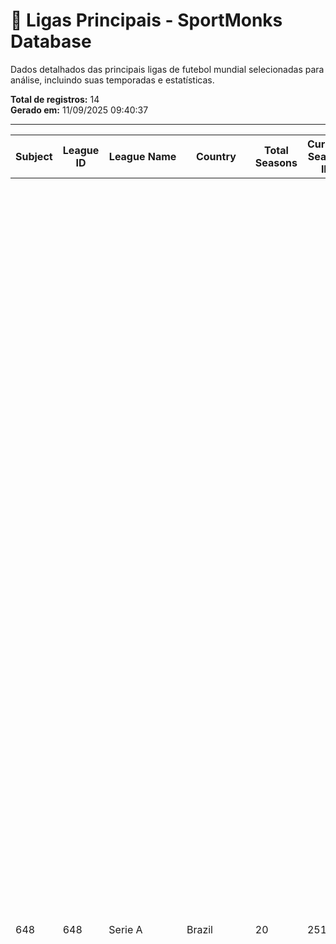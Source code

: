 # 🎯 Ligas Principais - SportMonks Database

Dados detalhados das principais ligas de futebol mundial selecionadas para análise, incluindo suas temporadas e estatísticas.

**Total de registros:** 14  
**Gerado em:** 11/09/2025 09:40:37

---

|   Subject |   League ID | League Name                | Country       |   Total Seasons |   Current Season ID | Last 3 Seasons    | Seasons Data                                                                                                                                                                                                                                                                                                                                                                                                                                                                                                                                                                                                                                                                                                                                                                                                                                                                                                                                                                                                                                                                                                                                                                                                                                                                                                                                                                                                                                                                                                                                                                                                                                                                                                                                                                                                                                                                                                                                                                                                                                                                                                                                                                                                                                                                                                                                                                                                                                                                                                                                                                                                                                                                                                                                                                                                                                                                                                                                                                                                                                                                                                                                                                                                                                                                                                                                                                                                                                                                                                                                                                                                                                                                                                                                                                                                                                                                                                                                                                                                                                                                                                                                                                                                                                                                                                                                                                                                                                                                                                                                                                                                                                                                                                                                                                                                                                                                                                                                                                                                                                                                                                                                                                                                                                                                                                                                                                                                                                                                                                                                                                                                                                                                                                                                                                                                                                                                                                                                                                                                                                                                                                                                                                                                                                                                                                                                                                                                                                                                                                                                                                                                                                                                                                                                                                                                                                                                                                                                                                                                                                                                                                                                                                                                                                                                                                                                                                                                                                                                                                                                                                                                                                                                                                                                                                                                                                                                     |   Error |
|-----------|-------------|----------------------------|---------------|-----------------|---------------------|-------------------|----------------------------------------------------------------------------------------------------------------------------------------------------------------------------------------------------------------------------------------------------------------------------------------------------------------------------------------------------------------------------------------------------------------------------------------------------------------------------------------------------------------------------------------------------------------------------------------------------------------------------------------------------------------------------------------------------------------------------------------------------------------------------------------------------------------------------------------------------------------------------------------------------------------------------------------------------------------------------------------------------------------------------------------------------------------------------------------------------------------------------------------------------------------------------------------------------------------------------------------------------------------------------------------------------------------------------------------------------------------------------------------------------------------------------------------------------------------------------------------------------------------------------------------------------------------------------------------------------------------------------------------------------------------------------------------------------------------------------------------------------------------------------------------------------------------------------------------------------------------------------------------------------------------------------------------------------------------------------------------------------------------------------------------------------------------------------------------------------------------------------------------------------------------------------------------------------------------------------------------------------------------------------------------------------------------------------------------------------------------------------------------------------------------------------------------------------------------------------------------------------------------------------------------------------------------------------------------------------------------------------------------------------------------------------------------------------------------------------------------------------------------------------------------------------------------------------------------------------------------------------------------------------------------------------------------------------------------------------------------------------------------------------------------------------------------------------------------------------------------------------------------------------------------------------------------------------------------------------------------------------------------------------------------------------------------------------------------------------------------------------------------------------------------------------------------------------------------------------------------------------------------------------------------------------------------------------------------------------------------------------------------------------------------------------------------------------------------------------------------------------------------------------------------------------------------------------------------------------------------------------------------------------------------------------------------------------------------------------------------------------------------------------------------------------------------------------------------------------------------------------------------------------------------------------------------------------------------------------------------------------------------------------------------------------------------------------------------------------------------------------------------------------------------------------------------------------------------------------------------------------------------------------------------------------------------------------------------------------------------------------------------------------------------------------------------------------------------------------------------------------------------------------------------------------------------------------------------------------------------------------------------------------------------------------------------------------------------------------------------------------------------------------------------------------------------------------------------------------------------------------------------------------------------------------------------------------------------------------------------------------------------------------------------------------------------------------------------------------------------------------------------------------------------------------------------------------------------------------------------------------------------------------------------------------------------------------------------------------------------------------------------------------------------------------------------------------------------------------------------------------------------------------------------------------------------------------------------------------------------------------------------------------------------------------------------------------------------------------------------------------------------------------------------------------------------------------------------------------------------------------------------------------------------------------------------------------------------------------------------------------------------------------------------------------------------------------------------------------------------------------------------------------------------------------------------------------------------------------------------------------------------------------------------------------------------------------------------------------------------------------------------------------------------------------------------------------------------------------------------------------------------------------------------------------------------------------------------------------------------------------------------------------------------------------------------------------------------------------------------------------------------------------------------------------------------------------------------------------------------------------------------------------------------------------------------------------------------------------------------------------------------------------------------------------------------------------------------------------------------------------------------------------------------------------------------------------------------------------------------------------------------------------------------------------------------------------------------------------------------------------------------------------------------------------------------------------------------------------------------------------------------------------------------------------------------------------------------------------------------------------------|---------|
|       648 |         648 | Serie A                    | Brazil        |              20 |               25184 | 23265,21207,19434 | [{"season_id": "12206", "name": "2018", "start_date": "2018-04-14", "end_date": "2018-12-02", "is_current": false, "is_finished": true}, {"season_id": "21207", "name": "2023", "start_date": "2023-04-15", "end_date": "2023-12-07", "is_current": false, "is_finished": true}, {"season_id": "2277", "name": "2013", "start_date": "2013-05-25", "end_date": "2013-12-08", "is_current": false, "is_finished": true}, {"season_id": "2273", "name": "2009", "start_date": "2009-05-09", "end_date": "2009-12-06", "is_current": false, "is_finished": true}, {"season_id": "2272", "name": "2008", "start_date": "2008-05-10", "end_date": "2008-12-07", "is_current": false, "is_finished": true}, {"season_id": "2270", "name": "2006", "start_date": "2006-04-14", "end_date": "2006-12-02", "is_current": false, "is_finished": true}, {"season_id": "2271", "name": "2007", "start_date": "2007-05-12", "end_date": "2007-12-02", "is_current": false, "is_finished": true}, {"season_id": "18215", "name": "2021", "start_date": "2021-05-29", "end_date": "2021-12-10", "is_current": false, "is_finished": true}, {"season_id": "2269", "name": "2005", "start_date": "2005-04-22", "end_date": "2005-12-03", "is_current": false, "is_finished": true}, {"season_id": "19434", "name": "2022", "start_date": "2022-04-09", "end_date": "2022-11-13", "is_current": false, "is_finished": true}, {"season_id": "2279", "name": "2015", "start_date": "2015-05-09", "end_date": "2015-12-06", "is_current": false, "is_finished": true}, {"season_id": "2276", "name": "2012", "start_date": "2012-05-19", "end_date": "2012-12-02", "is_current": false, "is_finished": true}, {"season_id": "2275", "name": "2011", "start_date": "2011-05-21", "end_date": "2011-12-04", "is_current": false, "is_finished": true}, {"season_id": "23265", "name": "2024", "start_date": "2024-04-13", "end_date": "2024-12-08", "is_current": false, "is_finished": true}, {"season_id": "2278", "name": "2014", "start_date": "2014-04-19", "end_date": "2014-12-07", "is_current": false, "is_finished": true}, {"season_id": "2280", "name": "2016", "start_date": "2016-05-14", "end_date": "2016-12-11", "is_current": false, "is_finished": true}, {"season_id": "15759", "name": "2019", "start_date": "2019-04-27", "end_date": "2019-12-08", "is_current": false, "is_finished": true}, {"season_id": "866", "name": "2017", "start_date": "2017-05-13", "end_date": "2017-12-03", "is_current": false, "is_finished": true}, {"season_id": "16996", "name": "2020", "start_date": "2020-08-08", "end_date": "2021-02-26", "is_current": false, "is_finished": true}, {"season_id": "25184", "name": "2025", "start_date": "2025-03-29", "end_date": "2025-12-21", "is_current": true, "is_finished": false}]                                                                                                                                                                                                                                                                                                                                                                                                                                                                                                                                                                                                                                                                                                                                                                                                                                                                                                                                                                                                                                                                                                                                                                                                                                                                                                                                                                                                                                                                                                                                                                                                                                                                                                                                                                                                                                                                                                                                                                                                                                                                                                                                                                                                                                                                                                                                                                                                                                                                                                                                                                                                                                                                                                                                                                                                                                                                                                                                                                                                                                                                                                                                                                                                                                                                                                                                                                                                                                                                                                                                                                                                                                                                                                                                                                                                                                                                                                                                                                                                                                                                                                                                                                                                                                                                                                                                                                                                                                                                                                                                                                                                                                                                                                                                                                                                                                                                                                                                                                                                                                                              |     nan |
|       651 |         651 | Serie B                    | Brazil        |              21 |               25185 | 23291,21210,19438 | [{"season_id": "23291", "name": "2024", "start_date": "2024-04-19", "end_date": "2024-11-24", "is_current": false, "finished": true}, {"season_id": "15758", "name": "2019", "start_date": "2019-04-26", "end_date": "2019-11-30", "is_current": false, "finished": true}, {"season_id": "19438", "name": "2022", "start_date": "2022-04-08", "end_date": "2022-11-06", "is_current": false, "finished": true}, {"season_id": "21210", "name": "2023", "start_date": "2023-04-14", "end_date": "2023-11-25", "is_current": false, "finished": true}, {"season_id": "2281", "name": "2005", "start_date": "2005-04-22", "end_date": "2005-11-25", "is_current": false, "finished": true}, {"season_id": "2282", "name": "2006", "start_date": "2006-04-14", "end_date": "2006-11-24", "is_current": false, "finished": true}, {"season_id": "2283", "name": "2007", "start_date": "2007-05-10", "end_date": "2007-11-24", "is_current": false, "finished": true}, {"season_id": "2284", "name": "2008", "start_date": "2008-05-09", "end_date": "2008-11-29", "is_current": false, "finished": true}, {"season_id": "2285", "name": "2009", "start_date": "2009-05-09", "end_date": "2009-11-28", "is_current": false, "finished": true}, {"season_id": "2287", "name": "2011", "start_date": "2011-05-21", "end_date": "2011-11-26", "is_current": false, "finished": true}, {"season_id": "18217", "name": "2021", "start_date": "2021-05-28", "end_date": "2021-11-28", "is_current": false, "finished": true}, {"season_id": "869", "name": "2017", "start_date": "2017-05-12", "end_date": "2017-11-25", "is_current": false, "finished": true}, {"season_id": "2289", "name": "2013", "start_date": "2013-05-24", "end_date": "2013-11-30", "is_current": false, "finished": true}, {"season_id": "2292", "name": "2016", "start_date": "2016-05-13", "end_date": "2016-11-26", "is_current": false, "finished": true}, {"season_id": "2286", "name": "2010", "start_date": "2010-05-08", "end_date": "2010-11-20", "is_current": false, "finished": true}, {"season_id": "2290", "name": "2014", "start_date": "2014-04-18", "end_date": "2014-11-29", "is_current": false, "finished": true}, {"season_id": "2288", "name": "2012", "start_date": "2012-05-19", "end_date": "2012-11-24", "is_current": false, "finished": true}, {"season_id": "12216", "name": "2018", "start_date": "2018-04-13", "end_date": "2018-11-24", "is_current": false, "finished": true}, {"season_id": "2291", "name": "2015", "start_date": "2015-05-08", "end_date": "2015-11-28", "is_current": false, "finished": true}, {"season_id": "16995", "name": "2020", "start_date": "2020-08-07", "end_date": "2021-01-30", "is_current": false, "finished": true}, {"season_id": "25185", "name": "2025", "start_date": "2025-04-04", "end_date": "2025-11-22", "is_current": true, "finished": false}]                                                                                                                                                                                                                                                                                                                                                                                                                                                                                                                                                                                                                                                                                                                                                                                                                                                                                                                                                                                                                                                                                                                                                                                                                                                                                                                                                                                                                                                                                                                                                                                                                                                                                                                                                                                                                                                                                                                                                                                                                                                                                                                                                                                                                                                                                                                                                                                                                                                                                                                                                                                                                                                                                                                                                                                                                                                                                                                                                                                                                                                                                                                                                                                                                                                                                                                                                                                                                                                                                                                                                                                                                                                                                                                                                                                                                                                                                                                                                                                                                                                                                                                                                                                                                                                                                                                                                                                                                                                                                                                                                                                                                                                                                                                                                                                                                                                                                                                                                                                      |     nan |
|       654 |         654 | Copa do Brasil             | Brazil        |              20 |               25165 | 25165,23161,21194 | [{"id": 21194, "sport_id": 1, "league_id": 654, "tie_breaker_rule_id": 171, "name": "2023", "finished": true, "pending": false, "is_current": false, "starting_at": "2023-02-21", "ending_at": "2023-09-24", "standings_recalculated_at": null, "games_in_current_week": false}, {"id": 5750, "sport_id": 1, "league_id": 654, "tie_breaker_rule_id": 169, "name": "2009", "finished": true, "pending": false, "is_current": false, "starting_at": "2009-02-18", "ending_at": "2009-07-02", "standings_recalculated_at": "2022-09-27 08:13:05.900028", "games_in_current_week": false}, {"id": 5749, "sport_id": 1, "league_id": 654, "tie_breaker_rule_id": 169, "name": "2008", "finished": true, "pending": false, "is_current": false, "starting_at": "2008-02-13", "ending_at": "2008-06-12", "standings_recalculated_at": "2022-09-27 08:13:05.900028", "games_in_current_week": false}, {"id": 5751, "sport_id": 1, "league_id": 654, "tie_breaker_rule_id": 169, "name": "2010", "finished": true, "pending": false, "is_current": false, "starting_at": "2010-02-10", "ending_at": "2010-08-05", "standings_recalculated_at": "2022-09-27 08:13:05.900028", "games_in_current_week": false}, {"id": 5753, "sport_id": 1, "league_id": 654, "tie_breaker_rule_id": 169, "name": "2012", "finished": true, "pending": false, "is_current": false, "starting_at": "2012-03-07", "ending_at": "2012-07-12", "standings_recalculated_at": "2022-09-27 08:13:05.900028", "games_in_current_week": false}, {"id": 5754, "sport_id": 1, "league_id": 654, "tie_breaker_rule_id": 169, "name": "2013", "finished": true, "pending": false, "is_current": false, "starting_at": "2013-02-27", "ending_at": "2013-11-27", "standings_recalculated_at": "2022-09-27 08:13:05.900028", "games_in_current_week": false}, {"id": 5752, "sport_id": 1, "league_id": 654, "tie_breaker_rule_id": 169, "name": "2011", "finished": true, "pending": false, "is_current": false, "starting_at": "2011-02-16", "ending_at": "2011-06-09", "standings_recalculated_at": "2022-09-27 08:13:05.900028", "games_in_current_week": false}, {"id": 5755, "sport_id": 1, "league_id": 654, "tie_breaker_rule_id": 169, "name": "2014", "finished": true, "pending": false, "is_current": false, "starting_at": "2014-02-19", "ending_at": "2014-11-27", "standings_recalculated_at": "2022-09-27 08:13:05.900028", "games_in_current_week": false}, {"id": 25165, "sport_id": 1, "league_id": 654, "tie_breaker_rule_id": 171, "name": "2025", "finished": true, "pending": false, "is_current": true, "starting_at": "2025-02-18", "ending_at": "2025-08-08", "standings_recalculated_at": null, "games_in_current_week": false}, {"id": 23161, "sport_id": 1, "league_id": 654, "tie_breaker_rule_id": 171, "name": "2024", "finished": true, "pending": false, "is_current": false, "starting_at": "2024-02-20", "ending_at": "2024-11-10", "standings_recalculated_at": null, "games_in_current_week": false}, {"id": 15590, "sport_id": 1, "league_id": 654, "tie_breaker_rule_id": 169, "name": "2019", "finished": true, "pending": false, "is_current": false, "starting_at": "2019-02-05", "ending_at": "2019-09-19", "standings_recalculated_at": "2022-09-27 08:13:05.900028", "games_in_current_week": false}, {"id": 11888, "sport_id": 1, "league_id": 654, "tie_breaker_rule_id": 169, "name": "2018", "finished": true, "pending": false, "is_current": false, "starting_at": "2018-01-30", "ending_at": "2018-10-18", "standings_recalculated_at": "2022-09-27 08:13:05.900028", "games_in_current_week": false}, {"id": 870, "sport_id": 1, "league_id": 654, "tie_breaker_rule_id": 169, "name": "2017", "finished": true, "pending": false, "is_current": false, "starting_at": "2017-02-08", "ending_at": "2017-09-28", "standings_recalculated_at": "2022-09-27 08:13:05.900028", "games_in_current_week": false}, {"id": 5756, "sport_id": 1, "league_id": 654, "tie_breaker_rule_id": 169, "name": "2015", "finished": true, "pending": false, "is_current": false, "starting_at": "2015-02-08", "ending_at": "2015-12-03", "standings_recalculated_at": "2022-09-27 08:13:05.900028", "games_in_current_week": false}, {"id": 5757, "sport_id": 1, "league_id": 654, "tie_breaker_rule_id": 169, "name": "2016", "finished": true, "pending": false, "is_current": false, "starting_at": "2016-03-16", "ending_at": "2016-12-07", "standings_recalculated_at": "2022-09-27 08:13:05.900028", "games_in_current_week": false}, {"id": 16845, "sport_id": 1, "league_id": 654, "tie_breaker_rule_id": 169, "name": "2020", "finished": true, "pending": false, "is_current": false, "starting_at": "2020-02-05", "ending_at": "2021-03-07", "standings_recalculated_at": "2022-09-27 08:13:05.900028", "games_in_current_week": false}, {"id": 5747, "sport_id": 1, "league_id": 654, "tie_breaker_rule_id": 169, "name": "2006", "finished": true, "pending": false, "is_current": false, "starting_at": "2006-02-14", "ending_at": "2006-07-25", "standings_recalculated_at": "2022-09-27 08:13:05.900028", "games_in_current_week": false}, {"id": 19380, "sport_id": 1, "league_id": 654, "tie_breaker_rule_id": 171, "name": "2022", "finished": true, "pending": false, "is_current": false, "starting_at": "2022-02-22", "ending_at": "2022-10-20", "standings_recalculated_at": "2022-09-27 08:13:05.900028", "games_in_current_week": false}, {"id": 18162, "sport_id": 1, "league_id": 654, "tie_breaker_rule_id": 169, "name": "2021", "finished": true, "pending": false, "is_current": false, "starting_at": "2021-03-09", "ending_at": "2021-12-16", "standings_recalculated_at": "2022-09-27 08:13:05.900028", "games_in_current_week": false}, {"id": 5748, "sport_id": 1, "league_id": 654, "tie_breaker_rule_id": 169, "name": "2007", "finished": true, "pending": false, "is_current": false, "starting_at": "2007-02-13", "ending_at": "2007-06-05", "standings_recalculated_at": "2022-09-27 08:13:05.900028", "games_in_current_week": false}]"                                                                                                                                                                                                                                                                                                                                                                                                                                                                                                                                                                                                                                                                                                                                                                                                                                                                                                                                                                                                                                                                                                                                                                                                                                                                                                                                                                                                                                                                                                                                                                                                                                                                                                                                                                                                      |     nan |
|       636 |         636 | Liga Profesional de Fútbol | Argentina     |              11 |               24969 | 23024,20873,19353 | [{"season_id": "17708", "name": "2020/2021", "start_date": "2020-10-30", "end_date": "2021-03-31", "is_current": false, "is_finished": true}, {"season_id": "17956", "name": "2021", "start_date": "2021-02-12", "end_date": "2021-12-13", "is_current": false, "is_finished": true}, {"season_id": "8795", "name": "2017/2018", "start_date": "2017-08-25", "end_date": "2018-05-15", "is_current": false, "is_finished": true}, {"season_id": "23024", "name": "2024", "start_date": "2024-05-10", "end_date": "2024-12-17", "is_current": false, "is_finished": true}, {"season_id": "19353", "name": "2022", "start_date": "2022-02-10", "end_date": "2022-10-25", "is_current": false, "is_finished": true}, {"season_id": "7915", "name": "2015", "start_date": "2015-02-13", "end_date": "2015-12-07", "is_current": false, "is_finished": true}, {"season_id": "16361", "name": "2019/2020", "start_date": "2019-07-27", "end_date": "2020-03-10", "is_current": false, "is_finished": true}, {"season_id": "13124", "name": "2018/2019", "start_date": "2018-08-10", "end_date": "2019-04-07", "is_current": false, "is_finished": true}, {"season_id": "20873", "name": "2023", "start_date": "2023-01-27", "end_date": "2023-07-30", "is_current": false, "is_finished": true}, {"season_id": "2247", "name": "2016/2017", "start_date": "2016-08-26", "end_date": "2017-06-27", "is_current": false, "is_finished": true}, {"season_id": "24969", "name": "2025", "start_date": "2025-01-23", "end_date": "2025-11-16", "is_current": true, "is_finished": false}]                                                                                                                                                                                                                                                                                                                                                                                                                                                                                                                                                                                                                                                                                                                                                                                                                                                                                                                                                                                                                                                                                                                                                                                                                                                                                                                                                                                                                                                                                                                                                                                                                                                                                                                                                                                                                                                                                                                                                                                                                                                                                                                                                                                                                                                                                                                                                                                                                                                                                                                                                                                                                                                                                                                                                                                                                                                                                                                                                                                                                                                                                                                                                                                                                                                                                                                                                                                                                                                                                                                                                                                                                                                                                                                                                                                                                                                                                                                                                                                                                                                                                                                                                                                                                                                                                                                                                                                                                                                                                                                                                                                                                                                                                                                                                                                                                                                                                                                                                                                                                                                                                                                                                                                                                                                                                                                                                                                                                                                                                                                                                                                                                                                                                                                                                                                                                                                                                                                                                                                                                                                                                                                                                                                                                                                                                                   |     nan |
|      1122 |        1122 | Copa Libertadores          | South America |              20 |               24957 | 22969,21019,19284 | [{"season_id": "5908", "name": "2016", "starting_at": "2016-02-02", "ending_at": "2016-07-28", "is_current": false, "finished": true}, {"season_id": "5906", "name": "2014", "starting_at": "2014-01-28", "ending_at": "2014-08-14", "is_current": false, "finished": true}, {"season_id": "5907", "name": "2015", "starting_at": "2015-02-04", "ending_at": "2015-08-06", "is_current": false, "finished": true}, {"season_id": "5900", "name": "2008", "starting_at": "2008-01-29", "ending_at": "2008-07-03", "is_current": false, "finished": true}, {"season_id": "21019", "name": "2023", "starting_at": "2023-02-08", "ending_at": "2023-11-04", "is_current": false, "finished": true}, {"season_id": "22969", "name": "2024", "starting_at": "2024-02-07", "ending_at": "2024-11-30", "is_current": false, "finished": true}, {"season_id": "19284", "name": "2022", "starting_at": "2022-02-09", "ending_at": "2022-10-29", "is_current": false, "finished": true}, {"season_id": "5902", "name": "2010", "starting_at": "2010-01-26", "ending_at": "2010-08-19", "is_current": false, "finished": true}, {"season_id": "5899", "name": "2007", "starting_at": "2007-01-23", "ending_at": "2007-06-19", "is_current": false, "finished": true}, {"season_id": "11887", "name": "2018", "starting_at": "2018-01-22", "ending_at": "2018-12-09", "is_current": false, "finished": true}, {"season_id": "5901", "name": "2009", "starting_at": "2009-01-27", "ending_at": "2009-07-16", "is_current": false, "finished": true}, {"season_id": "17961", "name": "2021", "starting_at": "2021-02-24", "ending_at": "2021-11-27", "is_current": false, "finished": true}, {"season_id": "24957", "name": "2025", "starting_at": "2025-02-05", "ending_at": "2025-08-22", "is_current": true, "finished": false}, {"season_id": "1051", "name": "2017", "starting_at": "2017-01-23", "ending_at": "2017-11-29", "is_current": false, "finished": true}, {"season_id": "15585", "name": "2019", "starting_at": "2019-01-22", "ending_at": "2019-11-23", "is_current": false, "finished": true}, {"season_id": "5898", "name": "2006", "starting_at": "2006-01-23", "ending_at": "2006-08-15", "is_current": false, "finished": true}, {"season_id": "16795", "name": "2020", "starting_at": "2020-01-21", "ending_at": "2021-01-30", "is_current": false, "finished": true}, {"season_id": "5903", "name": "2011", "starting_at": "2011-01-26", "ending_at": "2011-06-23", "is_current": false, "finished": true}, {"season_id": "5904", "name": "2012", "starting_at": "2012-01-24", "ending_at": "2012-07-05", "is_current": false, "finished": true}, {"season_id": "5905", "name": "2013", "starting_at": "2013-01-22", "ending_at": "2013-07-25", "is_current": false, "finished": true}]                                                                                                                                                                                                                                                                                                                                                                                                                                                                                                                                                                                                                                                                                                                                                                                                                                                                                                                                                                                                                                                                                                                                                                                                                                                                                                                                                                                                                                                                                                                                                                                                                                                                                                                                                                                                                                                                                                                                                                                                                                                                                                                                                                                                                                                                                                                                                                                                                                                                                                                                                                                                                                                                                                                                                                                                                                                                                                                                                                                                                                                                                                                                                                                                                                                                                                                                                                                                                                                                                                                                                                                                                                                                                                                                                                                                                                                                                                                                                                                                                                                                                                                                                                                                                                                                                                                                                                                                                                                                                                                                                                                                                                                                                                                                                                                                                                                                                                                                                                                                                                                                                 |     nan |
|      1116 |        1116 | Copa Sudamericana          | nan           |              21 |               24955 | 22971,21020,19283 | [{"season_id": "5888", "name": "2014", "start_date": "2014-08-19", "end_date": "2014-12-11", "is_current": false, "is_finished": true}, {"season_id": "1040", "name": "2017", "start_date": "2017-02-28", "end_date": "2017-12-13", "is_current": false, "is_finished": true}, {"season_id": "22971", "name": "2024", "start_date": "2024-03-05", "end_date": "2024-11-23", "is_current": false, "is_finished": true}, {"season_id": "5889", "name": "2015", "start_date": "2015-08-11", "end_date": "2015-12-10", "is_current": false, "is_finished": true}, {"season_id": "5890", "name": "2016", "start_date": "2016-08-09", "end_date": "2016-12-07", "is_current": false, "is_finished": true}, {"season_id": "21020", "name": "2023", "start_date": "2023-03-07", "end_date": "2023-10-28", "is_current": false, "is_finished": true}, {"season_id": "5884", "name": "2010", "start_date": "2010-08-03", "end_date": "2010-12-09", "is_current": false, "is_finished": true}, {"season_id": "5882", "name": "2008", "start_date": "2008-07-30", "end_date": "2008-12-04", "is_current": false, "is_finished": true}, {"season_id": "5883", "name": "2009", "start_date": "2009-08-04", "end_date": "2009-12-03", "is_current": false, "is_finished": true}, {"season_id": "19283", "name": "2022", "start_date": "2022-03-08", "end_date": "2022-10-01", "is_current": false, "is_finished": true}, {"season_id": "11987", "name": "2018", "start_date": "2018-02-13", "end_date": "2018-12-12", "is_current": false, "is_finished": true}, {"season_id": "24955", "name": "2025", "start_date": "2025-03-05", "end_date": "2025-08-22", "is_current": true, "is_finished": false}, {"season_id": "15586", "name": "2019", "start_date": "2019-02-05", "end_date": "2019-11-09", "is_current": false, "is_finished": true}, {"season_id": "17962", "name": "2021", "start_date": "2021-03-16", "end_date": "2021-11-20", "is_current": false, "is_finished": true}, {"season_id": "16794", "name": "2020", "start_date": "2020-02-04", "end_date": "2021-01-23", "is_current": false, "is_finished": true}, {"season_id": "5880", "name": "2006", "start_date": "2006-08-21", "end_date": "2006-12-12", "is_current": false, "is_finished": true}, {"season_id": "5879", "name": "2005", "start_date": "2005-08-08", "end_date": "2005-12-17", "is_current": false, "is_finished": true}, {"season_id": "5886", "name": "2012", "start_date": "2012-07-24", "end_date": "2012-12-12", "is_current": false, "is_finished": true}, {"season_id": "5881", "name": "2007", "start_date": "2007-08-01", "end_date": "2007-12-06", "is_current": false, "is_finished": true}, {"season_id": "5885", "name": "2011", "start_date": "2011-08-02", "end_date": "2011-12-15", "is_current": false, "is_finished": true}, {"season_id": "5887", "name": "2013", "start_date": "2013-07-30", "end_date": "2013-12-11", "is_current": false, "is_finished": true}]                                                                                                                                                                                                                                                                                                                                                                                                                                                                                                                                                                                                                                                                                                                                                                                                                                                                                                                                                                                                                                                                                                                                                                                                                                                                                                                                                                                                                                                                                                                                                                                                                                                                                                                                                                                                                                                                                                                                                                                                                                                                                                                                                                                                                                                                                                                                                                                                                                                                                                                                                                                                                                                                                                                                                                                                                                                                                                                                                                                                                                                                                                                                                                                                                                                                                                                                                                                                                                                                                                                                                                                                                                                                                                                                                                                                                                                                                                                                                                                                                                                                                                                                                                                                                                                                                                                                                                                                                                                                                                                                                                                                                                                                                                                                                                                                                                                                                                                      |     nan |
|         2 |           2 | Champions League           | Unknown       |              26 |               25580 | 23619,21638,19699 | [{"season_id": "24214", "name": "2004/2005", "starting_at": "2004-07-12", "ending_at": "2005-05-24", "is_current": false, "finished": true}, {"season_id": "24218", "name": "2000/2001", "starting_at": "2000-07-11", "ending_at": "2001-05-22", "is_current": false, "finished": true}, {"season_id": "24217", "name": "2001/2002", "starting_at": "2001-07-10", "ending_at": "2002-05-14", "is_current": false, "finished": true}, {"season_id": "23619", "name": "2024/2025", "starting_at": "2024-07-09", "ending_at": "2025-05-31", "is_current": false, "finished": true}, {"season_id": "19699", "name": "2022/2023", "starting_at": "2022-06-21", "ending_at": "2023-06-10", "is_current": false, "finished": true}, {"season_id": "24215", "name": "2003/2004", "starting_at": "2003-07-15", "ending_at": "2004-05-25", "is_current": false, "finished": true}, {"season_id": "21638", "name": "2023/2024", "starting_at": "2023-06-27", "ending_at": "2024-06-01", "is_current": false, "finished": true}, {"season_id": "24216", "name": "2002/2003", "starting_at": "2002-07-16", "ending_at": "2003-05-27", "is_current": false, "finished": true}, {"season_id": "5315", "name": "2013/2014", "starting_at": "2013-07-02", "ending_at": "2014-05-24", "is_current": false, "finished": true}, {"season_id": "5322", "name": "2014/2015", "starting_at": "2014-07-01", "ending_at": "2015-06-06", "is_current": false, "finished": true}, {"season_id": "16029", "name": "2019/2020", "starting_at": "2019-06-25", "ending_at": "2020-08-23", "is_current": false, "finished": true}, {"season_id": "5313", "name": "2011/2012", "starting_at": "2011-06-28", "ending_at": "2012-05-19", "is_current": false, "finished": true}, {"season_id": "718", "name": "2016/2017", "starting_at": "2016-06-28", "ending_at": "2017-06-03", "is_current": false, "finished": true}, {"season_id": "12950", "name": "2018/2019", "starting_at": "2018-06-26", "ending_at": "2019-06-01", "is_current": false, "finished": true}, {"season_id": "18346", "name": "2021/2022", "starting_at": "2021-06-22", "ending_at": "2022-05-28", "is_current": false, "finished": true}, {"season_id": "5307", "name": "2005/2006", "starting_at": "2005-07-12", "ending_at": "2006-05-17", "is_current": false, "finished": true}, {"season_id": "7907", "name": "2017/2018", "starting_at": "2017-06-27", "ending_at": "2018-05-26", "is_current": false, "finished": true}, {"season_id": "5310", "name": "2008/2009", "starting_at": "2008-07-15", "ending_at": "2009-05-27", "is_current": false, "finished": true}, {"season_id": "5308", "name": "2006/2007", "starting_at": "2006-07-11", "ending_at": "2007-05-23", "is_current": false, "finished": true}, {"season_id": "17299", "name": "2020/2021", "starting_at": "2020-08-08", "ending_at": "2021-05-29", "is_current": false, "finished": true}, {"season_id": "5318", "name": "2012/2013", "starting_at": "2012-07-03", "ending_at": "2013-05-25", "is_current": false, "finished": true}, {"season_id": "5312", "name": "2010/2011", "starting_at": "2010-06-29", "ending_at": "2011-05-28", "is_current": false, "finished": true}, {"season_id": "5309", "name": "2007/2008", "starting_at": "2007-07-17", "ending_at": "2008-05-21", "is_current": false, "finished": true}, {"season_id": "5321", "name": "2015/2016", "starting_at": "2015-06-30", "ending_at": "2016-05-28", "is_current": false, "finished": true}, {"season_id": "5311", "name": "2009/2010", "starting_at": "2009-06-30", "ending_at": "2010-05-22", "is_current": false, "finished": true}, {"season_id": "25580", "name": "2025/2026", "starting_at": "2025-07-08", "ending_at": "2025-09-16", "is_current": true, "finished": false}]                                                                                                                                                                                                                                                                                                                                                                                                                                                                                                                                                                                                                                                                                                                                                                                                                                                                                                                                                                                                                                                                                                                                                                                                                                                                                                                                                                                                                                                                                                                                                                                                                                                                                                                                                                                                                                                                                                                                                                                                                                                                                                                                                                                                                                                                                                                                                                                                                                                                                                                                                                                                                                                                                                                                                                                                                                                                                                                                                                                                                                                                                                                                                                                                                                                                                                                                                                                                                                                                                                                                                                                                                                                                                                                                                                                                                                                                                                                                                                                                                                                                                                       |     nan |
|         5 |           5 | Europa League              | International |              26 |               25582 | 23620,22130,20090 | [{"id": 23620, "sport_id": 1, "league_id": 5, "tie_breaker_rule_id": 33094, "name": "2024/2025", "finished": true, "pending": false, "is_current": false, "starting_at": "2024-07-11", "ending_at": "2025-05-21", "standings_recalculated_at": "2025-01-30 21:58:23", "games_in_current_week": false}, {"id": 5332, "sport_id": 1, "league_id": 5, "tie_breaker_rule_id": 169, "name": "2011/2012", "finished": true, "pending": false, "is_current": false, "starting_at": "2011-06-30", "ending_at": "2012-05-09", "standings_recalculated_at": "2023-11-30 14:34:14", "games_in_current_week": false}, {"id": 5335, "sport_id": 1, "league_id": 5, "tie_breaker_rule_id": 169, "name": "2014/2015", "finished": true, "pending": false, "is_current": false, "starting_at": "2014-07-01", "ending_at": "2015-05-27", "standings_recalculated_at": "2023-11-30 14:34:13", "games_in_current_week": false}, {"id": 5337, "sport_id": 1, "league_id": 5, "tie_breaker_rule_id": 169, "name": "2015/2016", "finished": true, "pending": false, "is_current": false, "starting_at": "2015-06-30", "ending_at": "2016-05-18", "standings_recalculated_at": "2023-11-30 14:34:14", "games_in_current_week": false}, {"id": 17367, "sport_id": 1, "league_id": 5, "tie_breaker_rule_id": 169, "name": "2020/2021", "finished": true, "pending": false, "is_current": false, "starting_at": "2020-08-18", "ending_at": "2021-05-26", "standings_recalculated_at": "2024-02-15 18:17:05", "games_in_current_week": false}, {"id": 22130, "sport_id": 1, "league_id": 5, "tie_breaker_rule_id": 171, "name": "2023/2024", "finished": true, "pending": false, "is_current": false, "starting_at": "2023-08-08", "ending_at": "2024-05-22", "standings_recalculated_at": "2023-12-14 21:57:27", "games_in_current_week": false}, {"id": 24250, "sport_id": 1, "league_id": 5, "tie_breaker_rule_id": 573, "name": "2004/2005", "finished": true, "pending": false, "is_current": false, "starting_at": "2004-07-12", "ending_at": "2005-05-17", "standings_recalculated_at": "2024-08-09 07:48:35", "games_in_current_week": false}, {"id": 24251, "sport_id": 1, "league_id": 5, "tie_breaker_rule_id": 573, "name": "2003/2004", "finished": true, "pending": false, "is_current": false, "starting_at": "2003-08-13", "ending_at": "2004-05-18", "standings_recalculated_at": null, "games_in_current_week": false}, {"id": 24252, "sport_id": 1, "league_id": 5, "tie_breaker_rule_id": 573, "name": "2002/2003", "finished": true, "pending": false, "is_current": false, "starting_at": "2002-08-14", "ending_at": "2003-05-20", "standings_recalculated_at": null, "games_in_current_week": false}, {"id": 24253, "sport_id": 1, "league_id": 5, "tie_breaker_rule_id": 573, "name": "2001/2002", "finished": true, "pending": false, "is_current": false, "starting_at": "2001-08-08", "ending_at": "2002-05-07", "standings_recalculated_at": null, "games_in_current_week": false}, {"id": 24254, "sport_id": 1, "league_id": 5, "tie_breaker_rule_id": 573, "name": "2000/2001", "finished": true, "pending": false, "is_current": false, "starting_at": "2000-08-09", "ending_at": "2001-05-15", "standings_recalculated_at": null, "games_in_current_week": false}, {"id": 20090, "sport_id": 1, "league_id": 5, "tie_breaker_rule_id": 171, "name": "2022/2023", "finished": true, "pending": false, "is_current": false, "starting_at": "2022-08-04", "ending_at": "2023-05-31", "standings_recalculated_at": "2023-11-30 15:34:13", "games_in_current_week": false}, {"id": 719, "sport_id": 1, "league_id": 5, "tie_breaker_rule_id": 169, "name": "2016/2017", "finished": true, "pending": false, "is_current": false, "starting_at": "2016-06-28", "ending_at": "2017-05-24", "standings_recalculated_at": "2024-08-09 07:19:56", "games_in_current_week": false}, {"id": 5334, "sport_id": 1, "league_id": 5, "tie_breaker_rule_id": 169, "name": "2013/2014", "finished": true, "pending": false, "is_current": false, "starting_at": "2013-07-02", "ending_at": "2014-05-14", "standings_recalculated_at": "2023-11-30 14:34:14", "games_in_current_week": false}, {"id": 5333, "sport_id": 1, "league_id": 5, "tie_breaker_rule_id": 169, "name": "2012/2013", "finished": true, "pending": false, "is_current": false, "starting_at": "2012-07-03", "ending_at": "2013-05-15", "standings_recalculated_at": "2023-11-30 14:34:16", "games_in_current_week": false}, {"id": 12945, "sport_id": 1, "league_id": 5, "tie_breaker_rule_id": 169, "name": "2018/2019", "finished": true, "pending": false, "is_current": false, "starting_at": "2018-06-26", "ending_at": "2019-05-29", "standings_recalculated_at": "2024-08-09 07:34:41", "games_in_current_week": false}, {"id": 18629, "sport_id": 1, "league_id": 5, "tie_breaker_rule_id": 169, "name": "2021/2022", "finished": true, "pending": false, "is_current": false, "starting_at": "2021-08-03", "ending_at": "2022-05-18", "standings_recalculated_at": "2023-11-30 15:22:38", "games_in_current_week": false}, {"id": 5330, "sport_id": 1, "league_id": 5, "tie_breaker_rule_id": 169, "name": "2009/2010", "finished": true, "pending": false, "is_current": false, "starting_at": "2009-07-02", "ending_at": "2010-05-12", "standings_recalculated_at": "2023-11-30 14:34:11", "games_in_current_week": false}, {"id": 5331, "sport_id": 1, "league_id": 5, "tie_breaker_rule_id": 169, "name": "2010/2011", "finished": true, "pending": false, "is_current": false, "starting_at": "2010-07-01", "ending_at": "2011-05-18", "standings_recalculated_at": "2023-11-30 14:34:11", "games_in_current_week": false}, {"id": 5329, "sport_id": 1, "league_id": 5, "tie_breaker_rule_id": 169, "name": "2008/2009", "finished": true, "pending": false, "is_current": false, "starting_at": "2008-07-17", "ending_at": "2009-05-20", "standings_recalculated_at": "2023-05-24 09:04:52", "games_in_current_week": false}, {"id": 16030, "sport_id": 1, "league_id": 5, "tie_breaker_rule_id": 169, "name": "2019/2020", "finished": true, "pending": false, "is_current": false, "starting_at": "2019-06-27", "ending_at": "2020-08-21", "standings_recalculated_at": "2023-11-30 15:03:45", "games_in_current_week": false}, {"id": 5326, "sport_id": 1, "league_id": 5, "tie_breaker_rule_id": 169, "name": "2005/2006", "finished": true, "pending": false, "is_current": false, "starting_at": "2005-07-13", "ending_at": "2006-05-09", "standings_recalculated_at": "2023-05-24 09:04:54", "games_in_current_week": false}, {"id": 5328, "sport_id": 1, "league_id": 5, "tie_breaker_rule_id": 169, "name": "2007/2008", "finished": true, "pending": false, "is_current": false, "starting_at": "2007-07-19", "ending_at": "2008-05-14", "standings_recalculated_at": "2023-11-28 14:36:30", "games_in_current_week": false}, {"id": 7908, "sport_id": 1, "league_id": 5, "tie_breaker_rule_id": 169, "name": "2017/2018", "finished": true, "pending": false, "is_current": false, "starting_at": "2017-06-29", "ending_at": "2018-05-16", "standings_recalculated_at": "2024-08-09 07:27:45", "games_in_current_week": false}, {"id": 5327, "sport_id": 1, "league_id": 5, "tie_breaker_rule_id": 169, "name": "2006/2007", "finished": true, "pending": false, "is_current": false, "starting_at": "2006-07-12", "ending_at": "2007-05-16", "standings_recalculated_at": "2023-05-24 09:04:52", "games_in_current_week": false}, {"id": 25582, "sport_id": 1, "league_id": 5, "tie_breaker_rule_id": 33094, "name": "2025/2026", "finished": false, "pending": false, "is_current": true, "starting_at": "2025-07-10", "ending_at": "2025-08-14", "standings_recalculated_at": "2025-09-07 20:13:33", "games_in_current_week": true}]"                                                       |     nan |
|         8 |           8 | Premier League             | England       |              26 |               25583 | 23614,21646,19734 | [{"id": 1586, "sport_id": 1, "league_id": 8, "tie_breaker_rule_id": 1526, "name": "2005/2006", "finished": true, "pending": false, "is_current": false, "starting_at": "2005-08-13", "ending_at": "2006-05-07", "standings_recalculated_at": "2023-11-30 13:57:58", "games_in_current_week": false}, {"id": 19734, "sport_id": 1, "league_id": 8, "tie_breaker_rule_id": 1526, "name": "2022/2023", "finished": true, "pending": false, "is_current": false, "starting_at": "2022-08-05", "ending_at": "2023-05-28", "standings_recalculated_at": "2023-11-30 15:26:55", "games_in_current_week": false}, {"id": 12962, "sport_id": 1, "league_id": 8, "tie_breaker_rule_id": 1526, "name": "2018/2019", "finished": true, "pending": false, "is_current": false, "starting_at": "2018-08-10", "ending_at": "2019-05-12", "standings_recalculated_at": "2023-05-24 09:09:00", "games_in_current_week": false}, {"id": 23614, "sport_id": 1, "league_id": 8, "tie_breaker_rule_id": 171, "name": "2024/2025", "finished": true, "pending": false, "is_current": false, "starting_at": "2024-08-16", "ending_at": "2025-05-25", "standings_recalculated_at": "2025-05-25 17:01:13", "games_in_current_week": false}, {"id": 16036, "sport_id": 1, "league_id": 8, "tie_breaker_rule_id": 1526, "name": "2019/2020", "finished": true, "pending": false, "is_current": false, "starting_at": "2019-08-09", "ending_at": "2020-07-26", "standings_recalculated_at": "2023-05-24 09:12:55", "games_in_current_week": false}, {"id": 24256, "sport_id": 1, "league_id": 8, "tie_breaker_rule_id": 171, "name": "2003/2004", "finished": true, "pending": false, "is_current": false, "starting_at": "2003-08-16", "ending_at": "2004-05-15", "standings_recalculated_at": "2024-08-09 09:51:27", "games_in_current_week": false}, {"id": 24262, "sport_id": 1, "league_id": 8, "tie_breaker_rule_id": 171, "name": "2001/2002", "finished": true, "pending": false, "is_current": false, "starting_at": "2001-08-17", "ending_at": "2002-05-10", "standings_recalculated_at": "2024-08-09 10:27:39", "games_in_current_week": false}, {"id": 24263, "sport_id": 1, "league_id": 8, "tie_breaker_rule_id": 171, "name": "2000/2001", "finished": true, "pending": false, "is_current": false, "starting_at": "2000-08-18", "ending_at": "2001-05-18", "standings_recalculated_at": "2024-08-09 10:40:29", "games_in_current_week": false}, {"id": 24261, "sport_id": 1, "league_id": 8, "tie_breaker_rule_id": 171, "name": "2002/2003", "finished": true, "pending": false, "is_current": false, "starting_at": "2002-08-16", "ending_at": "2003-05-10", "standings_recalculated_at": "2024-08-09 10:06:21", "games_in_current_week": false}, {"id": 24255, "sport_id": 1, "league_id": 8, "tie_breaker_rule_id": 171, "name": "2004/2005", "finished": true, "pending": false, "is_current": false, "starting_at": "2004-08-14", "ending_at": "2005-05-15", "standings_recalculated_at": "2024-08-09 09:38:28", "games_in_current_week": false}, {"id": 6397, "sport_id": 1, "league_id": 8, "tie_breaker_rule_id": 1526, "name": "2017/2018", "finished": true, "pending": false, "is_current": false, "starting_at": "2017-08-11", "ending_at": "2018-05-13", "standings_recalculated_at": "2023-11-30 14:36:10", "games_in_current_week": false}, {"id": 21646, "sport_id": 1, "league_id": 8, "tie_breaker_rule_id": 171, "name": "2023/2024", "finished": true, "pending": false, "is_current": false, "starting_at": "2023-08-11", "ending_at": "2024-05-19", "standings_recalculated_at": "2024-05-19 17:01:55", "games_in_current_week": false}, {"id": 18378, "sport_id": 1, "league_id": 8, "tie_breaker_rule_id": 1526, "name": "2021/2022", "finished": true, "pending": false, "is_current": false, "starting_at": "2021-08-13", "ending_at": "2022-05-22", "standings_recalculated_at": "2024-08-06 11:11:26", "games_in_current_week": false}, {"id": 17420, "sport_id": 1, "league_id": 8, "tie_breaker_rule_id": 1526, "name": "2020/2021", "finished": true, "pending": false, "is_current": false, "starting_at": "2020-09-12", "ending_at": "2021-05-23", "standings_recalculated_at": "2024-08-09 12:28:17", "games_in_current_week": false}, {"id": 2, "sport_id": 1, "league_id": 8, "tie_breaker_rule_id": 1526, "name": "2010/2011", "finished": true, "pending": false, "is_current": false, "starting_at": "2010-08-14", "ending_at": "2011-05-22", "standings_recalculated_at": "2023-05-24 08:28:07", "games_in_current_week": false}, {"id": 3, "sport_id": 1, "league_id": 8, "tie_breaker_rule_id": 1526, "name": "2013/2014", "finished": true, "pending": false, "is_current": false, "starting_at": "2013-08-17", "ending_at": "2014-05-11", "standings_recalculated_at": "2023-05-24 08:28:09", "games_in_current_week": false}, {"id": 6, "sport_id": 1, "league_id": 8, "tie_breaker_rule_id": 1526, "name": "2008/2009", "finished": true, "pending": false, "is_current": false, "starting_at": "2008-08-16", "ending_at": "2009-05-24", "standings_recalculated_at": "2023-11-30 13:38:48", "games_in_current_week": false}, {"id": 7, "sport_id": 1, "league_id": 8, "tie_breaker_rule_id": 1526, "name": "2012/2013", "finished": true, "pending": false, "is_current": false, "starting_at": "2012-08-18", "ending_at": "2013-05-19", "standings_recalculated_at": "2023-05-24 08:28:13", "games_in_current_week": false}, {"id": 8, "sport_id": 1, "league_id": 8, "tie_breaker_rule_id": 1526, "name": "2006/2007", "finished": true, "pending": false, "is_current": false, "starting_at": "2006-08-19", "ending_at": "2007-05-13", "standings_recalculated_at": "2023-05-24 08:28:14", "games_in_current_week": false}, {"id": 9, "sport_id": 1, "league_id": 8, "tie_breaker_rule_id": 1526, "name": "2011/2012", "finished": true, "pending": false, "is_current": false, "starting_at": "2011-08-13", "ending_at": "2012-05-13", "standings_recalculated_at": "2023-05-24 08:28:16", "games_in_current_week": false}, {"id": 10, "sport_id": 1, "league_id": 8, "tie_breaker_rule_id": 1526, "name": "2015/2016", "finished": true, "pending": false, "is_current": false, "starting_at": "2015-08-08", "ending_at": "2016-05-17", "standings_recalculated_at": "2023-05-24 08:28:17", "games_in_current_week": false}, {"id": 11, "sport_id": 1, "league_id": 8, "tie_breaker_rule_id": 1526, "name": "2009/2010", "finished": true, "pending": false, "is_current": false, "starting_at": "2009-08-15", "ending_at": "2010-05-09", "standings_recalculated_at": "2023-05-24 08:28:19", "games_in_current_week": false}, {"id": 12, "sport_id": 1, "league_id": 8, "tie_breaker_rule_id": 1526, "name": "2014/2015", "finished": true, "pending": false, "is_current": false, "starting_at": "2014-08-16", "ending_at": "2015-05-24", "standings_recalculated_at": "2023-05-24 08:28:20", "games_in_current_week": false}, {"id": 13, "sport_id": 1, "league_id": 8, "tie_breaker_rule_id": 1526, "name": "2016/2017", "finished": true, "pending": false, "is_current": false, "starting_at": "2016-08-13", "ending_at": "2017-05-21", "standings_recalculated_at": "2023-05-24 08:28:21", "games_in_current_week": false}, {"id": 14, "sport_id": 1, "league_id": 8, "tie_breaker_rule_id": 1526, "name": "2007/2008", "finished": true, "pending": false, "is_current": false, "starting_at": "2007-08-11", "ending_at": "2008-05-11", "standings_recalculated_at": "2023-05-24 08:28:22", "games_in_current_week": false}, {"id": 25583, "sport_id": 1, "league_id": 8, "tie_breaker_rule_id": 171, "name": "2025/2026", "finished": false, "pending": false, "is_current": true, "starting_at": "2025-08-15", "ending_at": "2026-05-24", "standings_recalculated_at": "2025-09-07 20:13:32", "games_in_current_week": true}] |     nan |
|         9 |           9 | Championship               | England       |              21 |               25648 | 23672,21689,19793 | [{"season_id": "21689", "name": "2023/2024", "start_date": "2023-08-04", "end_date": "2024-05-26", "is_current": false, "is_finished": true}, {"season_id": "16", "name": "2006/2007", "start_date": "2006-08-05", "end_date": "2007-05-28", "is_current": false, "is_finished": true}, {"season_id": "17", "name": "2007/2008", "start_date": "2007-08-11", "end_date": "2008-05-24", "is_current": false, "is_finished": true}, {"season_id": "16211", "name": "2019/2020", "start_date": "2019-08-02", "end_date": "2020-08-04", "is_current": false, "is_finished": true}, {"season_id": "17428", "name": "2020/2021", "start_date": "2020-09-11", "end_date": "2021-05-29", "is_current": false, "is_finished": true}, {"season_id": "23672", "name": "2024/2025", "start_date": "2024-08-09", "end_date": "2025-05-24", "is_current": false, "is_finished": true}, {"season_id": "13017", "name": "2018/2019", "start_date": "2018-08-03", "end_date": "2019-05-27", "is_current": false, "is_finished": true}, {"season_id": "19793", "name": "2022/2023", "start_date": "2022-07-29", "end_date": "2023-05-27", "is_current": false, "is_finished": true}, {"season_id": "7931", "name": "2017/2018", "start_date": "2017-08-04", "end_date": "2018-05-26", "is_current": false, "is_finished": true}, {"season_id": "23", "name": "2013/2014", "start_date": "2013-08-03", "end_date": "2014-05-24", "is_current": false, "is_finished": true}, {"season_id": "22", "name": "2012/2013", "start_date": "2012-08-17", "end_date": "2013-05-27", "is_current": false, "is_finished": true}, {"season_id": "24", "name": "2014/2015", "start_date": "2014-08-08", "end_date": "2015-05-25", "is_current": false, "is_finished": true}, {"season_id": "25648", "name": "2025/2026", "start_date": "2025-08-08", "end_date": "2026-05-02", "is_current": true, "is_finished": false}, {"season_id": "26", "name": "2016/2017", "start_date": "2016-08-05", "end_date": "2017-05-29", "is_current": false, "is_finished": true}, {"season_id": "15", "name": "2005/2006", "start_date": "2005-08-05", "end_date": "2006-05-20", "is_current": false, "is_finished": true}, {"season_id": "20", "name": "2010/2011", "start_date": "2010-08-06", "end_date": "2011-05-30", "is_current": false, "is_finished": true}, {"season_id": "21", "name": "2011/2012", "start_date": "2011-08-05", "end_date": "2012-05-19", "is_current": false, "is_finished": true}, {"season_id": "18", "name": "2008/2009", "start_date": "2008-08-09", "end_date": "2009-05-25", "is_current": false, "is_finished": true}, {"season_id": "19", "name": "2009/2010", "start_date": "2009-08-07", "end_date": "2010-05-22", "is_current": false, "is_finished": true}, {"season_id": "25", "name": "2015/2016", "start_date": "2015-08-07", "end_date": "2016-05-28", "is_current": false, "is_finished": true}, {"season_id": "18432", "name": "2021/2022", "start_date": "2021-08-06", "end_date": "2022-05-29", "is_current": false, "is_finished": true}]                                                                                                                                                                                                                                                                                                                                                                                                                                                                                                                                                                                                                                                                                                                                                                                                                                                                                                                                                                                                                                                                                                                                                                                                                                                                                                                                                                                                                                                                                                                                                                                                                                                                                                                                                                                                                                                                                                                                                                                                                                                                                                                                                                                                                                                                                                                                                                                                                                                                                                                                                                                                                                                                                                                                                                                                                                                                                                                                                                                                                                                                                                                                                                                                                                                                                                                                                                                                                                                                                                                                                                                                                                                                                                                                                                                                                                                                                                                                                                                                                                                                                                                                                                                                                                                                                                                                                                                                                                                                                                                                                                                                                                                                                                                                                                                                                                     |     nan |
|       564 |         564 | La Liga                    | Spain         |              21 |               25659 | 23621,21694,19799 | [{"season_id": "19799", "name": "2022/2023", "start_date": "2022-08-12", "end_date": "2023-06-04", "is_current": false, "is_finished": true}, {"season_id": "23621", "name": "2024/2025", "start_date": "2024-08-15", "end_date": "2025-05-25", "is_current": false, "is_finished": true}, {"season_id": "8442", "name": "2017/2018", "start_date": "2017-08-18", "end_date": "2018-05-20", "is_current": false, "is_finished": true}, {"season_id": "853", "name": "2016/2017", "start_date": "2016-08-19", "end_date": "2017-05-21", "is_current": false, "is_finished": true}, {"season_id": "2061", "name": "2014/2015", "start_date": "2014-08-23", "end_date": "2015-05-23", "is_current": false, "is_finished": true}, {"season_id": "21694", "name": "2023/2024", "start_date": "2023-08-11", "end_date": "2024-05-26", "is_current": false, "is_finished": true}, {"season_id": "16326", "name": "2019/2020", "start_date": "2019-08-16", "end_date": "2020-07-19", "is_current": false, "is_finished": true}, {"season_id": "2053", "name": "2006/2007", "start_date": "2006-08-26", "end_date": "2007-06-17", "is_current": false, "is_finished": true}, {"season_id": "2063", "name": "2015/2016", "start_date": "2015-08-21", "end_date": "2016-05-15", "is_current": false, "is_finished": true}, {"season_id": "2054", "name": "2007/2008", "start_date": "2007-08-25", "end_date": "2008-05-18", "is_current": false, "is_finished": true}, {"season_id": "2059", "name": "2012/2013", "start_date": "2012-08-18", "end_date": "2013-06-01", "is_current": false, "is_finished": true}, {"season_id": "2055", "name": "2008/2009", "start_date": "2008-08-30", "end_date": "2009-05-31", "is_current": false, "is_finished": true}, {"season_id": "13133", "name": "2018/2019", "start_date": "2018-08-17", "end_date": "2019-05-19", "is_current": false, "is_finished": true}, {"season_id": "2052", "name": "2005/2006", "start_date": "2005-08-27", "end_date": "2006-05-20", "is_current": false, "is_finished": true}, {"season_id": "2060", "name": "2013/2014", "start_date": "2013-08-17", "end_date": "2014-05-18", "is_current": false, "is_finished": true}, {"season_id": "2057", "name": "2011/2012", "start_date": "2011-08-27", "end_date": "2012-05-13", "is_current": false, "is_finished": true}, {"season_id": "2058", "name": "2009/2010", "start_date": "2009-08-29", "end_date": "2010-05-16", "is_current": false, "is_finished": true}, {"season_id": "2056", "name": "2010/2011", "start_date": "2010-08-28", "end_date": "2011-05-21", "is_current": false, "is_finished": true}, {"season_id": "18462", "name": "2021/2022", "start_date": "2021-08-13", "end_date": "2022-05-22", "is_current": false, "is_finished": true}, {"season_id": "17480", "name": "2020/2021", "start_date": "2020-09-12", "end_date": "2021-05-23", "is_current": false, "is_finished": true}, {"season_id": "25659", "name": "2025/2026", "start_date": "2025-08-15", "end_date": "2026-05-24", "is_current": true, "is_finished": false}]                                                                                                                                                                                                                                                                                                                                                                                                                                                                                                                                                                                                                                                                                                                                                                                                                                                                                                                                                                                                                                                                                                                                                                                                                                                                                                                                                                                                                                                                                                                                                                                                                                                                                                                                                                                                                                                                                                                                                                                                                                                                                                                                                                                                                                                                                                                                                                                                                                                                                                                                                                                                                                                                                                                                                                                                                                                                                                                                                                                                                                                                                                                                                                                                                                                                                                                                                                                                                                                                                                                                                                                                                                                                                                                                                                                                                                                                                                                                                                                                                                                                                                                                                                                                                                                                                                                                                                                                                                                                                                                                                                                                                                                                                                                                                                                                              |     nan |
|       462 |         462 | Liga Portugal              | Portugal      |              21 |               25745 | 23793,21825,19896 | [{"season_id": "19896", "name": "2022/2023", "start_date": "2022-08-05", "end_date": "2023-05-27", "is_current": false, "is_finished": true}, {"season_id": "1853", "name": "2005/2006", "start_date": "2005-08-18", "end_date": "2006-05-06", "is_current": false, "is_finished": true}, {"season_id": "1855", "name": "2008/2009", "start_date": "2008-08-22", "end_date": "2009-05-24", "is_current": false, "is_finished": true}, {"season_id": "13049", "name": "2018/2019", "start_date": "2018-08-10", "end_date": "2019-05-19", "is_current": false, "is_finished": true}, {"season_id": "1863", "name": "2015/2016", "start_date": "2015-08-14", "end_date": "2016-05-15", "is_current": false, "is_finished": true}, {"season_id": "1862", "name": "2014/2015", "start_date": "2014-08-15", "end_date": "2015-05-23", "is_current": false, "is_finished": true}, {"season_id": "816", "name": "2016/2017", "start_date": "2016-08-12", "end_date": "2017-05-21", "is_current": false, "is_finished": true}, {"season_id": "21825", "name": "2023/2024", "start_date": "2023-08-11", "end_date": "2024-05-18", "is_current": false, "is_finished": true}, {"season_id": "1858", "name": "2010/2011", "start_date": "2010-08-13", "end_date": "2011-05-14", "is_current": false, "is_finished": true}, {"season_id": "1857", "name": "2009/2010", "start_date": "2009-08-14", "end_date": "2010-05-09", "is_current": false, "is_finished": true}, {"season_id": "1861", "name": "2013/2014", "start_date": "2013-08-16", "end_date": "2014-05-11", "is_current": false, "is_finished": true}, {"season_id": "23793", "name": "2024/2025", "start_date": "2024-08-09", "end_date": "2025-05-17", "is_current": false, "is_finished": true}, {"season_id": "1854", "name": "2006/2007", "start_date": "2006-08-24", "end_date": "2007-05-20", "is_current": false, "is_finished": true}, {"season_id": "1856", "name": "2007/2008", "start_date": "2007-08-17", "end_date": "2008-05-11", "is_current": false, "is_finished": true}, {"season_id": "1859", "name": "2011/2012", "start_date": "2011-08-12", "end_date": "2012-05-12", "is_current": false, "is_finished": true}, {"season_id": "8201", "name": "2017/2018", "start_date": "2017-08-06", "end_date": "2018-05-13", "is_current": false, "is_finished": true}, {"season_id": "1860", "name": "2012/2013", "start_date": "2012-08-17", "end_date": "2013-05-19", "is_current": false, "is_finished": true}, {"season_id": "18529", "name": "2021/2022", "start_date": "2021-08-06", "end_date": "2022-05-15", "is_current": false, "is_finished": true}, {"season_id": "16346", "name": "2019/2020", "start_date": "2019-08-09", "end_date": "2020-07-26", "is_current": false, "is_finished": true}, {"season_id": "17463", "name": "2020/2021", "start_date": "2020-09-18", "end_date": "2021-05-19", "is_current": false, "is_finished": true}, {"season_id": "25745", "name": "2025/2026", "start_date": "2025-08-08", "end_date": "2026-05-17", "is_current": true, "is_finished": false}]                                                                                                                                                                                                                                                                                                                                                                                                                                                                                                                                                                                                                                                                                                                                                                                                                                                                                                                                                                                                                                                                                                                                                                                                                                                                                                                                                                                                                                                                                                                                                                                                                                                                                                                                                                                                                                                                                                                                                                                                                                                                                                                                                                                                                                                                                                                                                                                                                                                                                                                                                                                                                                                                                                                                                                                                                                                                                                                                                                                                                                                                                                                                                                                                                                                                                                                                                                                                                                                                                                                                                                                                                                                                                                                                                                                                                                                                                                                                                                                                                                                                                                                                                                                                                                                                                                                                                                                                                                                                                                                                                                                                                                                                                                                                                                                                              |     nan |
|       301 |         301 | Ligue 1                    | nan           |              21 |               25651 | 23643,21779,19745 | [{"season_id": "19745", "name": "2022/2023", "starting_at": "2022-08-05", "ending_at": "2023-06-03", "is_current": false, "finished": true}, {"season_id": "1380", "name": "2005/2006", "starting_at": "2005-07-28", "ending_at": "2006-05-12", "is_current": false, "finished": true}, {"season_id": "765", "name": "2016/2017", "starting_at": "2016-08-12", "ending_at": "2017-05-20", "is_current": false, "finished": true}, {"season_id": "1386", "name": "2011/2012", "starting_at": "2011-08-06", "ending_at": "2012-05-20", "is_current": false, "finished": true}, {"season_id": "17160", "name": "2020/2021", "starting_at": "2020-08-21", "ending_at": "2021-05-23", "is_current": false, "finished": true}, {"season_id": "18441", "name": "2021/2022", "starting_at": "2021-08-06", "ending_at": "2022-05-21", "is_current": false, "finished": true}, {"season_id": "1387", "name": "2012/2013", "starting_at": "2012-08-10", "ending_at": "2013-05-26", "is_current": false, "finished": true}, {"season_id": "1381", "name": "2006/2007", "starting_at": "2006-08-04", "ending_at": "2007-05-26", "is_current": false, "finished": true}, {"season_id": "1383", "name": "2008/2009", "starting_at": "2008-08-09", "ending_at": "2009-05-30", "is_current": false, "finished": true}, {"season_id": "23643", "name": "2024/2025", "starting_at": "2024-08-16", "ending_at": "2025-05-17", "is_current": false, "finished": true}, {"season_id": "1390", "name": "2015/2016", "starting_at": "2015-08-07", "ending_at": "2016-05-14", "is_current": false, "finished": true}, {"season_id": "1385", "name": "2010/2011", "starting_at": "2010-08-07", "ending_at": "2011-05-29", "is_current": false, "finished": true}, {"season_id": "21779", "name": "2023/2024", "starting_at": "2023-08-11", "ending_at": "2024-05-19", "is_current": false, "finished": true}, {"season_id": "1382", "name": "2007/2008", "starting_at": "2007-08-04", "ending_at": "2008-05-17", "is_current": false, "finished": true}, {"season_id": "6405", "name": "2017/2018", "starting_at": "2017-08-04", "ending_at": "2018-05-19", "is_current": false, "finished": true}, {"season_id": "1384", "name": "2009/2010", "starting_at": "2009-08-08", "ending_at": "2010-05-15", "is_current": false, "finished": true}, {"season_id": "1388", "name": "2013/2014", "starting_at": "2013-08-09", "ending_at": "2014-05-17", "is_current": false, "finished": true}, {"season_id": "12935", "name": "2018/2019", "starting_at": "2018-08-10", "ending_at": "2019-05-24", "is_current": false, "finished": true}, {"season_id": "1389", "name": "2014/2015", "starting_at": "2014-08-08", "ending_at": "2015-05-23", "is_current": false, "finished": true}, {"season_id": "25651", "name": "2025/2026", "starting_at": "2025-08-15", "ending_at": "2026-05-16", "is_current": true, "finished": false}, {"season_id": "16043", "name": "2019/2020", "starting_at": "2019-08-09", "ending_at": "2020-05-23", "is_current": false, "finished": true}]"                                                                                                                                                                                                                                                                                                                                                                                                                                                                                                                                                                                                                                                                                                                                                                                                                                                                                                                                                                                                                                                                                                                                                                                                                                                                                                                                                                                                                                                                                                                                                                                                                                                                                                                                                                                                                                                                                                                                                                                                                                                                                                                                                                                                                                                                                                                                                                                                                                                                                                                                                                                                                                                                                                                                                                                                                                                                                                                                                                                                                                                                                                                                                                                                                                                                                                                                                                                                                                                                                                                                                                                                                                                                                                                                                                                                                                                                                                                                                                                                                                                                                                                                                                                                                                                                                                                                                                                                                                                                                                                                                                                                                                                                                                                                                                                                                                  |     nan |
|        82 |          82 | Bundesliga                 | Alemanha      |              21 |               25646 | 19744,21795,23744 | [{"id": 23744, "sport_id": 1, "league_id": 82, "tie_breaker_rule_id": 171, "name": "2024/2025", "finished": true, "pending": false, "is_current": false, "starting_at": "2024-08-23", "ending_at": "2025-05-17", "standings_recalculated_at": "2025-05-17 15:36:15", "games_in_current_week": false}, {"id": 25646, "sport_id": 1, "league_id": 82, "tie_breaker_rule_id": 171, "name": "2025/2026", "finished": false, "pending": false, "is_current": true, "starting_at": "2025-08-22", "ending_at": "2026-05-16", "standings_recalculated_at": "2025-09-07 20:13:39", "games_in_current_week": false}, {"id": 219, "sport_id": 1, "league_id": 82, "tie_breaker_rule_id": 169, "name": "2016/2017", "finished": true, "pending": false, "is_current": false, "starting_at": "2016-08-26", "ending_at": "2017-05-20", "standings_recalculated_at": "2023-05-24 08:34:38", "games_in_current_week": false}, {"id": 216, "sport_id": 1, "league_id": 82, "tie_breaker_rule_id": 169, "name": "2013/2014", "finished": true, "pending": false, "is_current": false, "starting_at": "2013-08-09", "ending_at": "2014-05-10", "standings_recalculated_at": "2023-05-24 08:34:36", "games_in_current_week": false}, {"id": 217, "sport_id": 1, "league_id": 82, "tie_breaker_rule_id": 169, "name": "2014/2015", "finished": true, "pending": false, "is_current": false, "starting_at": "2014-08-22", "ending_at": "2015-05-23", "standings_recalculated_at": "2023-05-24 08:34:37", "games_in_current_week": false}, {"id": 218, "sport_id": 1, "league_id": 82, "tie_breaker_rule_id": 169, "name": "2015/2016", "finished": true, "pending": false, "is_current": false, "starting_at": "2015-08-14", "ending_at": "2016-05-14", "standings_recalculated_at": "2023-05-24 08:34:37", "games_in_current_week": false}, {"id": 17361, "sport_id": 1, "league_id": 82, "tie_breaker_rule_id": 169, "name": "2020/2021", "finished": true, "pending": false, "is_current": false, "starting_at": "2020-09-18", "ending_at": "2021-05-22", "standings_recalculated_at": "2023-05-24 09:17:46", "games_in_current_week": false}, {"id": 16264, "sport_id": 1, "league_id": 82, "tie_breaker_rule_id": 171, "name": "2019/2020", "finished": true, "pending": false, "is_current": false, "starting_at": "2019-08-16", "ending_at": "2020-06-27", "standings_recalculated_at": "2023-05-24 09:13:26", "games_in_current_week": false}, {"id": 8026, "sport_id": 1, "league_id": 82, "tie_breaker_rule_id": 169, "name": "2017/2018", "finished": true, "pending": false, "is_current": false, "starting_at": "2017-08-18", "ending_at": "2018-05-12", "standings_recalculated_at": "2023-11-30 14:36:54", "games_in_current_week": false}, {"id": 19744, "sport_id": 1, "league_id": 82, "tie_breaker_rule_id": 171, "name": "2022/2023", "finished": true, "pending": false, "is_current": false, "starting_at": "2022-08-05", "ending_at": "2023-05-27", "standings_recalculated_at": "2023-11-30 15:44:34", "games_in_current_week": false}, {"id": 21795, "sport_id": 1, "league_id": 82, "tie_breaker_rule_id": 1526, "name": "2023/2024", "finished": true, "pending": false, "is_current": false, "starting_at": "2023-08-18", "ending_at": "2024-05-18", "standings_recalculated_at": "2024-05-18 15:36:03", "games_in_current_week": false}, {"id": 18444, "sport_id": 1, "league_id": 82, "tie_breaker_rule_id": 169, "name": "2021/2022", "finished": true, "pending": false, "is_current": false, "starting_at": "2021-08-13", "ending_at": "2022-05-14", "standings_recalculated_at": "2024-08-13 08:52:36", "games_in_current_week": false}, {"id": 13005, "sport_id": 1, "league_id": 82, "tie_breaker_rule_id": 169, "name": "2018/2019", "finished": true, "pending": false, "is_current": false, "starting_at": "2018-08-24", "ending_at": "2019-05-18", "standings_recalculated_at": "2023-05-24 09:09:14", "games_in_current_week": false}, {"id": 209, "sport_id": 1, "league_id": 82, "tie_breaker_rule_id": 169, "name": "2006/2007", "finished": true, "pending": false, "is_current": false, "starting_at": "2006-08-11", "ending_at": "2007-05-19", "standings_recalculated_at": "2023-05-24 08:34:32", "games_in_current_week": false}, {"id": 210, "sport_id": 1, "league_id": 82, "tie_breaker_rule_id": 169, "name": "2007/2008", "finished": true, "pending": false, "is_current": false, "starting_at": "2007-08-10", "ending_at": "2008-05-17", "standings_recalculated_at": "2023-05-24 08:34:33", "games_in_current_week": false}, {"id": 208, "sport_id": 1, "league_id": 82, "tie_breaker_rule_id": 169, "name": "2005/2006", "finished": true, "pending": false, "is_current": false, "starting_at": "2005-08-05", "ending_at": "2006-05-13", "standings_recalculated_at": "2023-05-24 08:34:31", "games_in_current_week": false}, {"id": 215, "sport_id": 1, "league_id": 82, "tie_breaker_rule_id": 169, "name": "2012/2013", "finished": true, "pending": false, "is_current": false, "starting_at": "2012-08-24", "ending_at": "2013-05-18", "standings_recalculated_at": "2023-05-24 08:34:36", "games_in_current_week": false}, {"id": 214, "sport_id": 1, "league_id": 82, "tie_breaker_rule_id": 169, "name": "2011/2012", "finished": true, "pending": false, "is_current": false, "starting_at": "2011-08-05", "ending_at": "2012-05-05", "standings_recalculated_at": "2023-05-24 08:34:35", "games_in_current_week": false}, {"id": 212, "sport_id": 1, "league_id": 82, "tie_breaker_rule_id": 169, "name": "2009/2010", "finished": true, "pending": false, "is_current": false, "starting_at": "2009-08-07", "ending_at": "2010-05-08", "standings_recalculated_at": "2023-05-24 08:34:34", "games_in_current_week": false}, {"id": 213, "sport_id": 1, "league_id": 82, "tie_breaker_rule_id": 169, "name": "2010/2011", "finished": true, "pending": false, "is_current": false, "starting_at": "2010-08-20", "ending_at": "2011-05-14", "standings_recalculated_at": "2023-05-24 08:34:34", "games_in_current_week": false}, {"id": 211, "sport_id": 1, "league_id": 82, "tie_breaker_rule_id": 169, "name": "2008/2009", "finished": true, "pending": false, "is_current": false, "starting_at": "2008-08-15", "ending_at": "2009-05-23", "standings_recalculated_at": "2023-05-24 08:34:33", "games_in_current_week": false}]                                                                                                                                                                                                                                                                                                                                                                                                                                                                                                                                                                                                                                                                                                                                                                                                                                                                                                                                                                                                                                                                                                                                                                                                                                                                                                                                                                                                                                                                                                |     nan |

---

## 📊 Estatísticas

- **Total de linhas:** 14
- **Total de colunas:** 9
- **Colunas disponíveis:** Subject, League ID, League Name, Country, Total Seasons, Current Season ID, Last 3 Seasons, Seasons Data, Error

## 📁 Arquivo Original
- **Fonte:** `04_Main_Leagues.csv`
- **Formato:** CSV
- **Encoding:** UTF-8

---
*Dados extraídos da SportMonks API*
